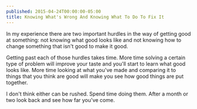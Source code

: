 ```yaml
---
published: 2015-04-24T00:00:00-05:00
title: Knowing What's Wrong And Knowing What To Do To Fix It
---
```

In my experience there are two important hurdles in the way of getting good at something: not knowing what good looks like and not knowing how to change something that isn't good to make it good.

Getting past each of those hurdles takes time. More time solving a certain type of problem will improve your taste and you'll start to learn what good looks like. More time looking at what you've made and comparing it to things that you think are good will make you see how good things are put together.

I don't think either can be rushed. Spend time doing them. After a month or two look back and see how far you've come.